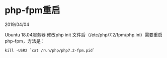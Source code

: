 # php-fpm重启
2019/04/04

Ubuntu 18.04服务器
修改php init 文件后（/etc/php/7.2/fpm/php.ini）需要重启php-fpm，方法是：
```shell
kill -USR2 `cat /run/php/php7.2-fpm.pid`
```